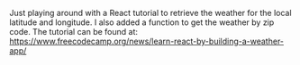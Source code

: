 Just playing around with a React tutorial to retrieve the weather for the local latitude and longitude. I also added a function to get the weather by zip code.
The tutorial can be found at: https://www.freecodecamp.org/news/learn-react-by-building-a-weather-app/
